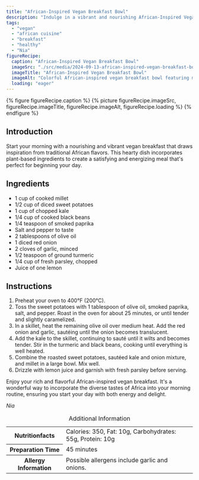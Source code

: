 ```yaml
---
title: "African-Inspired Vegan Breakfast Bowl"
description: "Indulge in a vibrant and nourishing African-Inspired Vegan Breakfast Bowl, perfect for a healthy start to your day."
tags:
  - "vegan"
  - "african cuisine"
  - "breakfast"
  - "healthy"
  - "Nia"
figureRecipe: 
  caption: "African-Inspired Vegan Breakfast Bowl"
  imageSrc: "./src/media/2024-09-13-african-inspired-vegan-breakfast-bowl-7110.png"
  imageTitle: "African-Inspired Vegan Breakfast Bowl"
  imageAlt: "Colorful African-inspired vegan breakfast bowl featuring millet, maple-glazed sweet potatoes, sautéed kale with red onions, black beans, parsley, and lemon drizzle."
  loading: "eager"
---
```


{% figure figureRecipe.caption %}
{% picture figureRecipe.imageSrc, figureRecipe.imageTitle, figureRecipe.imageAlt, figureRecipe.loading %}
{% endfigure %}

## Introduction

Start your morning with a nourishing and vibrant vegan breakfast that draws inspiration from traditional African flavors. This hearty dish incorporates plant-based ingredients to create a satisfying and energizing meal that's perfect for beginning your day.

## Ingredients

- 1 cup of cooked millet
- 1/2 cup of diced sweet potatoes
- 1 cup of chopped kale
- 1/4 cup of cooked black beans
- 1/4 teaspoon of smoked paprika
- Salt and pepper to taste
- 2 tablespoons of olive oil
- 1 diced red onion
- 2 cloves of garlic, minced
- 1/2 teaspoon of ground turmeric
- 1/4 cup of fresh parsley, chopped
- Juice of one lemon

## Instructions

1. Preheat your oven to 400°F (200°C).
2. Toss the sweet potatoes with 1 tablespoon of olive oil, smoked paprika, salt, and pepper. Roast in the oven for about 25 minutes, or until tender and slightly caramelized.
3. In a skillet, heat the remaining olive oil over medium heat. Add the red onion and garlic, sautéing until the onion becomes translucent.
4. Add the kale to the skillet, continuing to sauté until it wilts and becomes tender. Stir in the turmeric and black beans, cooking until everything is well heated.
5. Combine the roasted sweet potatoes, sautéed kale and onion mixture, and millet in a large bowl. Mix well.
6. Drizzle with lemon juice and garnish with fresh parsley before serving.

Enjoy your rich and flavorful African-inspired vegan breakfast. It's a wonderful way to incorporate the diverse tastes of Africa into your morning routine, ensuring you start your day with both energy and delight.

*Nia*

<table><caption class='sr-only'>Additional Information</caption><tr><th>Nutritionfacts</th><td>Calories: 350, Fat: 10g, Carbohydrates: 55g, Protein: 10g&nbsp;</td></tr><tr><th>Preparation Time</th><td>45 minutes&nbsp;</td></tr><tr><th>Allergy Information</th><td>Possible allergens include garlic and onions.&nbsp;</td></tr></table>

